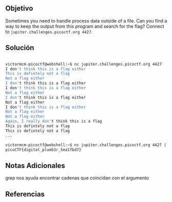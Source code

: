 ## Objetivo
Sometimes you need to handle process data outside of a file. Can you find a way to keep the output from this program and search for the flag? Connect to `jupiter.challenges.picoctf.org 4427`.
## Solución
```bash

victormcm-picoctf@webshell:~$ nc jupiter.challenges.picoctf.org 4427 
I don't think this is a flag either
This is defintely not a flag
Not a flag either
I don't think this is a flag either
I don't think this is a flag either
Not a flag either
I don't think this is a flag either
Not a flag either
I don't think this is a flag either
Not a flag either
Not a flag either
Again, I really don't think this is a flag
This is defintely not a flag
This is defintely not a flag
...

victormcm-picoctf@webshell:~$ nc jupiter.challenges.picoctf.org 4427 | grep pico
picoCTF{digital_plumb3r_5ea1fbd7}

```
## Notas Adicionales
grep nos ayuda encontrar cadenas que coincidan con el argumento
## Referencias